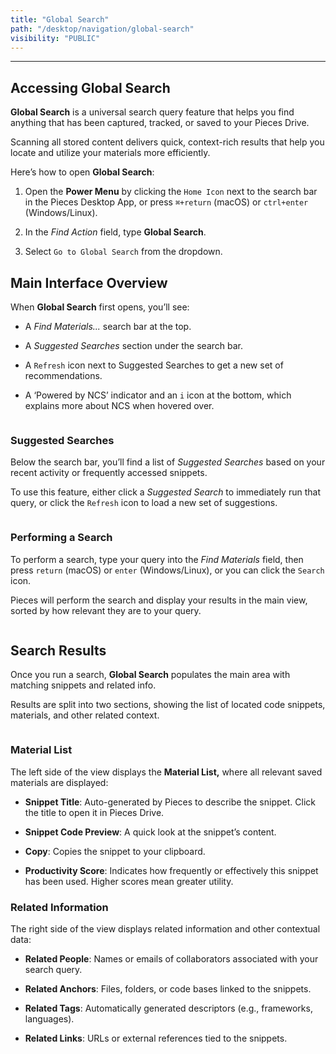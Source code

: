 ```yaml
---
title: "Global Search"
path: "/desktop/navigation/global-search"
visibility: "PUBLIC"
---
```

***

## Accessing Global Search

**Global Search** is a universal search query feature that helps you find anything that has been captured, tracked, or saved to your Pieces Drive.

Scanning all stored content delivers quick, context-rich results that help you locate and utilize your materials more efficiently.

Here’s how to open **Global Search**:

1. Open the **Power Menu** by clicking the `Home Icon` next to the search bar in the Pieces Desktop App, or press `⌘+return` (macOS) or `ctrl+enter` (Windows/Linux).

2. In the *Find Action* field, type **Global Search**.

3. Select `Go to Global Search` from the dropdown.

## Main Interface Overview

When **Global Search** first opens, you’ll see:

* A *Find Materials...* search bar at the top.

* A *Suggested Searches* section under the search bar.

* A `Refresh` icon next to Suggested Searches to get a new set of recommendations.

* A ‘Powered by NCS’ indicator and an `i` icon at the bottom, which explains more about NCS when hovered over.

<Image src="https://storage.googleapis.com/hashnode_product_documentation_assets/desktop_app_assets/navigation/global_search/pieces_global_search_main_view.png" alt="" align="center" fullwidth="true" />

### Suggested Searches

Below the search bar, you’ll find a list of *Suggested Searches* based on your recent activity or frequently accessed snippets.

To use this feature, either click a *Suggested Search* to immediately run that query, or click the `Refresh` icon to load a new set of suggestions.

<Image src="https://storage.googleapis.com/hashnode_product_documentation_assets/desktop_app_assets/navigation/global_search/gifs/pieces_global_search_suggestions.gif" alt="" align="center" fullwidth="true" />

### Performing a Search

To perform a search, type your query into the *Find Materials* field, then press `return` (macOS) or `enter` (Windows/Linux), or you can click the `Search` icon.

Pieces will perform the search and display your results in the main view, sorted by how relevant they are to your query.

<Image src="https://storage.googleapis.com/hashnode_product_documentation_assets/desktop_app_assets/navigation/global_search/gifs/how_to_search.gif" alt="" align="center" fullwidth="true" />

## Search Results

Once you run a search, **Global Search** populates the main area with matching snippets and related info.

Results are split into two sections, showing the list of located code snippets, materials, and other related context.

<Image src="https://storage.googleapis.com/hashnode_product_documentation_assets/desktop_app_assets/navigation/global_search/both_sides_all_info.png" alt="" align="center" fullwidth="true" />

### Material List

The left side of the view displays the **Material List,** where all relevant saved materials are displayed:

* **Snippet Title**: Auto-generated by Pieces to describe the snippet. Click the title to open it in Pieces Drive.

* **Snippet Code Preview**: A quick look at the snippet’s content.

* **Copy**: Copies the snippet to your clipboard.

* **Productivity Score**: Indicates how frequently or effectively this snippet has been used. Higher scores mean greater utility.

### Related Information

The right side of the view displays related information and other contextual data:

* **Related People**: Names or emails of collaborators associated with your search query.

* **Related Anchors**: Files, folders, or code bases linked to the snippets.

* **Related Tags**: Automatically generated descriptors (e.g., frameworks, languages).

* **Related Links**: URLs or external references tied to the snippets.
